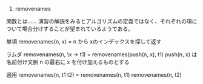 1. removenames

関数とは……
演習の解説をみるとアルゴリズムの定義ではなく、それぞれの項について場合分けすることが望まれているようである。

単項
removenames(n, x) = n から xのインデックスを探して返す

ラムダ
removenames(n, \x -> t1) = removenames(push(n, x), t1)
push(n, x) は名前付け文脈 n の最右に x を付け加えるものとする

適用
removenames(n, t1 t2) = removenames(n, t1) removenames(n, t2)
